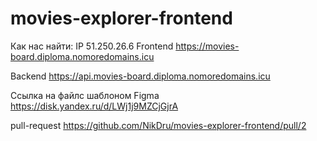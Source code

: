 # movies-explorer-frontend

Как нас найти: IP 51.250.26.6 Frontend https://movies-board.diploma.nomoredomains.icu 

Backend https://api.movies-board.diploma.nomoredomains.icu

Ссылка на файлс шаблоном Figma https://disk.yandex.ru/d/LWj1j9MZCjGjrA


pull-request https://github.com/NikDru/movies-explorer-frontend/pull/2
